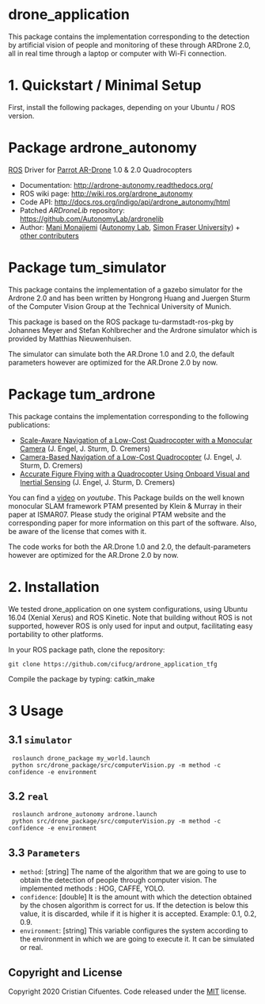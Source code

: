 # drone_application
This package contains the implementation corresponding to the detection by artificial vision of people and monitoring of these through ARDrone 2.0, all in real time through a laptop or computer with Wi-Fi connection.

# 1. Quickstart / Minimal Setup
First, install the following packages, depending on your Ubuntu / ROS version.

# Package ardrone_autonomy 
[ROS](http://ros.org) Driver for [Parrot AR-Drone](http://ardrone2.parrot.com/) 1.0 & 2.0 Quadrocopters

* Documentation: http://ardrone-autonomy.readthedocs.org/
* ROS wiki page: http://wiki.ros.org/ardrone_autonomy
* Code API: http://docs.ros.org/indigo/api/ardrone_autonomy/html
* Patched _ARDroneLib_ repository: https://github.com/AutonomyLab/ardronelib
* Author: [Mani Monajjemi](http://mani.im) ([Autonomy Lab](http://autonomylab.org), [Simon Fraser University](http://www.sfu.ca)) + [other contributers](http://ardrone-autonomy.readthedocs.org/en/latest/contributers.html)

# Package tum_simulator 

This package contains the implementation of a gazebo simulator for the Ardrone 2.0 and has been written by Hongrong Huang and Juergen Sturm of the Computer Vision Group at the Technical University of Munich.

This package is based on the ROS package tu-darmstadt-ros-pkg by Johannes Meyer and Stefan Kohlbrecher and the Ardrone simulator which is provided by Matthias Nieuwenhuisen.

The simulator can simulate both the AR.Drone 1.0 and 2.0, the default parameters however are optimized for the AR.Drone 2.0 by now.

# Package tum_ardrone

This package contains the implementation corresponding to the following publications:

- [Scale-Aware Navigation of a Low-Cost Quadrocopter with a Monocular Camera](https://vision.in.tum.de/_media/spezial/bib/engel14ras.pdf) (J. Engel, J. Sturm, D. Cremers)
- [Camera-Based Navigation of a Low-Cost Quadrocopter](https://vision.in.tum.de/_media/spezial/bib/engel12iros.pdf) (J. Engel, J. Sturm, D. Cremers)
- [Accurate Figure Flying with a Quadrocopter Using Onboard Visual and Inertial Sensing](https://vision.in.tum.de/_media/spezial/bib/engel12vicomor.pdf) (J. Engel, J. Sturm, D. Cremers) 

You can find a [video](https://www.youtube.com/watch?feature=player_embedded&v=eznMokFQmpc) on *youtube*.
This Package builds on the well known monocular SLAM framework PTAM presented by Klein & Murray in their paper at ISMAR07. Please study the original PTAM website and the corresponding paper for more information on this part of the software. Also, be aware of the license that comes with it. 

The code works for both the AR.Drone 1.0 and 2.0, the default-parameters however are optimized for the AR.Drone 2.0 by now.


# 2. Installation
We tested drone_application on one system configurations, using Ubuntu 16.04 (Xenial Xerus) and ROS Kinetic. Note that building without ROS is not supported, however ROS is only used for input and output, facilitating easy portability to other platforms.

In your ROS package path, clone the repository:

    git clone https://github.com/cifucg/ardrone_application_tfg

Compile the package by typing:
    catkin_make
        
# 3 Usage

## 3.1 `simulator`
     roslaunch drone_package my_world.launch 
     python src/drone_package/src/computerVision.py -m method -c confidence -e environment
## 3.2 `real`    
     roslaunch ardrone_autonomy ardrone.launch 
     python src/drone_package/src/computerVision.py -m method -c confidence -e environment

## 3.3 `Parameters`
* `method`: [string] The name of the algorithm that we are going to use to obtain the detection of people through computer vision. The implemented methods : HOG, CAFFE, YOLO.
* `confidence`: [double] It is the amount with which the detection obtained by the chosen algorithm is correct for us. If the detection is below this value, it is discarded, while if it is higher it is accepted. Example: 0.1, 0.2, 0.9.
* `environment`: [string] This variable configures the system according to the environment in which we are going to execute it. It can be simulated or real.

## Copyright and License

Copyright 2020 Cristian Cifuentes. Code released under the [MIT](https://github.com/cifucg/ardrone_application_tfg/LICENSE) license.
